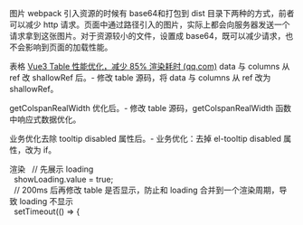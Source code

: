 
图片
webpack 引入资源的时候有 base64和打包到 dist 目录下两种的方式，前者可以减少 http 请求。页面中通过路径引入的图片，实际上都会向服务器发送一个请求拿到这张图片。对于资源较小的文件，设置成 base64，既可以减少请求，也不会影响到页面的加载性能。

表格
[Vue3 Table 性能优化，减少 85% 渲染耗时 (qq.com)](https://mp.weixin.qq.com/s?__biz=MzUxNTkxNDY1Nw==&mid=2247486356&idx=1&sn=c9de21086c231544de8ff01d202c8276&chksm=f9ae255aced9ac4c9a01ef204088323991991d0536f076bd9a356e37ee6e913c4bd7e6d433b9&cur_album_id=1817691334581813257&scene=189#wechat_redirect)
data 与 columns 从 ref 改 shallowRef 后。-   修改 table 源码，将 data 与 columns 从 ref 改为 shallowRef。

getColspanRealWidth 优化后。-   修改 table 源码，getColspanRealWidth 函数中响应式数据优化。

业务优化去除 tooltip disabled 属性后。-   业务优化：去掉 el-tooltip disabled 属性，改为 if。

渲染
  // 先展示 loading  
  showLoading.value = true;  
  // 200ms 后再修改 table 是否显示，防止和 loading 合并到一个渲染周期，导致 loading 不显示  
  setTimeout(() => {
